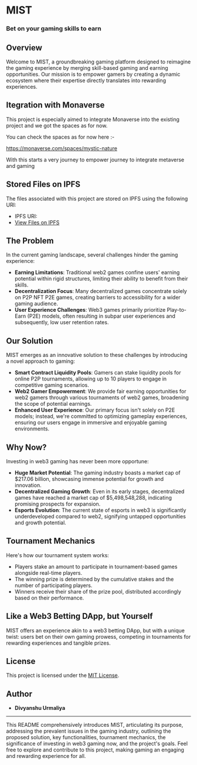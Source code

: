 # MIST

### Bet on your gaming skills to earn

## Overview

Welcome to MIST, a groundbreaking gaming platform designed to reimagine the gaming experience by merging skill-based gaming and earning opportunities. Our mission is to empower gamers by creating a dynamic ecosystem where their expertise directly translates into rewarding experiences.

## Itegration with Monaverse 

This project is especially aimed to integrate Monaverse into the existing project and we got the spaces as for now.

You can check the spaces as for now here :-

https://monaverse.com/spaces/mystic-nature

With this starts a very journey to empower journey to integrate metaverse and gaming

## Stored Files on IPFS

The files associated with this project are stored on IPFS using the following URI:

- IPFS URI: 
- [View Files on IPFS]()



## The Problem

In the current gaming landscape, several challenges hinder the gaming experience:

- **Earning Limitations**: Traditional web2 games confine users' earning potential within rigid structures, limiting their ability to benefit from their skills.
- **Decentralization Focus**: Many decentralized games concentrate solely on P2P NFT P2E games, creating barriers to accessibility for a wider gaming audience.
- **User Experience Challenges**: Web3 games primarily prioritize Play-to-Earn (P2E) models, often resulting in subpar user experiences and subsequently, low user retention rates.

## Our Solution

MIST emerges as an innovative solution to these challenges by introducing a novel approach to gaming:

- **Smart Contract Liquidity Pools**: Gamers can stake liquidity pools for online P2P tournaments, allowing up to 10 players to engage in competitive gaming scenarios.
- **Web2 Gamer Empowerment**: We provide fair earning opportunities for web2 gamers through various tournaments of web2 games, broadening the scope of potential earnings.
- **Enhanced User Experience**: Our primary focus isn't solely on P2E models; instead, we're committed to optimizing gameplay experiences, ensuring our users engage in immersive and enjoyable gaming environments.

## Why Now?

Investing in web3 gaming has never been more opportune:

- **Huge Market Potential**: The gaming industry boasts a market cap of $217.06 billion, showcasing immense potential for growth and innovation.
- **Decentralized Gaming Growth**: Even in its early stages, decentralized games have reached a market cap of $5,498,548,288, indicating promising prospects for expansion.
- **Esports Evolution**: The current state of esports in web3 is significantly underdeveloped compared to web2, signifying untapped opportunities and growth potential.

## Tournament Mechanics

Here's how our tournament system works:

- Players stake an amount to participate in tournament-based games alongside real-time players.
- The winning prize is determined by the cumulative stakes and the number of participating players.
- Winners receive their share of the prize pool, distributed accordingly based on their performance.

## Like a Web3 Betting DApp, but Yourself

MIST offers an experience akin to a web3 betting DApp, but with a unique twist: users bet on their own gaming prowess, competing in tournaments for rewarding experiences and tangible prizes.

## License

This project is licensed under the [MIT License](LICENSE).

## Author

- **Divyanshu Urmaliya**

---

This README comprehensively introduces MIST, articulating its purpose, addressing the prevalent issues in the gaming industry, outlining the proposed solution, key functionalities, tournament mechanics, the significance of investing in web3 gaming now, and the project's goals. Feel free to explore and contribute to this project, making gaming an engaging and rewarding experience for all.


